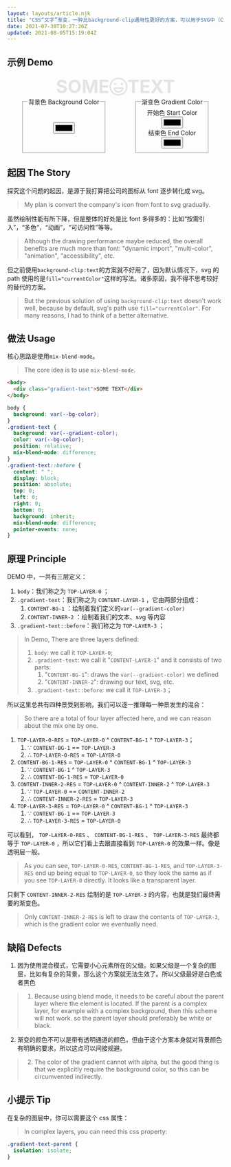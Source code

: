 ```yaml
---
layout: layouts/article.njk
title: "CSS“文字”渐变，一种比background-clip通用性更好的方案，可以用于SVG中（CSS svg icon gradients, a more versatile solution than background-clip）"
date: 2021-07-30T10:27:26Z
updated: 2021-08-05T15:19:04Z
---
```


## 示例 Demo

<main id="demo">
  <div id="text-container">
    <div class="gradient-text">
    SOME
    <svg class="icon" style="width: 1em;height: 1em;vertical-align: middle;fill: currentColor;overflow: hidden;" viewBox="0 0 1024 1024" version="1.1" xmlns="http://www.w3.org/2000/svg" p-id="8288"><path d="M512 0C230.4 0 0 230.4 0 512s230.4 512 512 512 512-230.4 512-512S793.6 0 512 0z m0 939.2c-235.2 0-427.2-192-427.2-427.2S276.8 84.8 512 84.8s427.2 192 427.2 427.2-192 427.2-427.2 427.2zM320 363.2m-64 0a64 64 0 1 0 128 0 64 64 0 1 0-128 0ZM704 363.2m-64 0a64 64 0 1 0 128 0 64 64 0 1 0-128 0ZM734.4 555.2H289.6c-17.6 0-33.6 8-46.4 20.8s-17.6 33.6-12.8 51.2C256 763.2 376 857.6 512 857.6s256-97.6 281.6-230.4c4.8-17.6 0-33.6-12.8-51.2-12.8-12.8-30.4-20.8-46.4-20.8zM512 772.8c-84.8 0-161.6-56-187.2-132.8H704c-30.4 81.6-107.2 132.8-192 132.8z" p-id="8289"></path></svg>
    TEXT
    </div>
  </div>
  <div class="controllers">
    <fieldset>
      <legend>背景色 Background Color</legend>
      <input id="bg-color" type="color" />
      <script>
        const bindInputColor = (selector, cssProperty, defaultValue) => {
          const ele = document.querySelector(selector);
          ele.oninput = () => demo.style.setProperty(cssProperty, ele.value);
          ele.value = defaultValue;
          ele.oninput();
        };
        bindInputColor("#bg-color", "--background-color", "#ffffff");
      </script>
    </fieldset>
    <fieldset>
      <legend>渐变色 Gradient Color</legend>
      <label for="start-color">开始色 Start Color</label>
      <input id="start-color" type="color" />
      <label for="end-color">结束色 End Color</label>
      <input id="end-color" type="color" />
      <script>
        bindInputColor("#start-color", "--gradient-color-start", "#1f00ff");
        bindInputColor("#end-color", "--gradient-color-end", "#ff0000");
      </script>
    </fieldset>
  </div>
  <style>
    #demo {
      display: flex;
      flex-direction: column;
      align-items: center;
    }
    #text-container {
      --gradient-color: linear-gradient(
        45deg,
        var(--gradient-color-start),
        var(--gradient-color-end)
      );
      background-color: var(--background-color);
      font-size: 3em;
      font-weight: bold;
      display: inline-block;
    }
    #text-container .gradient-text {
      display: flex;
      align-items: center;
    }
    #text-container .gradient-text {
      background: var(--gradient-color);
      color: var(--background-color);
      position: relative;
      mix-blend-mode: difference;
    }
    #text-container .gradient-text::before {
      content: " ";
      display: block;
      position: absolute;
      top: 0;
      left: 0;
      right: 0;
      bottom: 0;
      background: inherit;
      mix-blend-mode: difference;
      pointer-events: none;
    }
    .controllers {
      display: flex;
      justify-content: space-around;
      flex-wrap: wrap;
      width: 100%;
    }
    .controllers fieldset {
      display: flex;
      align-items: center;
      justify-content: center;
      flex-direction: column;
    }
  </style>
</main>

## 起因 The Story

探究这个问题的起因，是源于我打算把公司的图标从 font 逐步转化成 svg。

> My plan is convert the company's icon from font to svg gradually.

虽然绘制性能有所下降，但是整体的好处是比 font 多得多的：比如“按需引入”，“多色”，“动画”，“可访问性”等等。

> Although the drawing performance maybe reduced, the overall benefits are much more than font: "dynamic import", "multi-color", "animation", "accessibility", etc.

但之前使用`background-clip:text`的方案就不好用了，因为默认情况下，svg 的 path 使用的是`fill="currentColor"`这样的写法。诸多原因，我不得不思考较好的替代的方案。

> But the previous solution of using `background-clip:text` doesn't work well,
> because by default, svg's path use `fill="currentColor"`. For many reasons, I
> had to think of a better alternative.

## 做法 Usage

核心思路是使用`mix-blend-mode`。

> The core idea is to use `mix-blend-mode`.

```html
<body>
  <div class="gradient-text">SOME TEXT</div>
</body>
```

```css
body {
  background: var(--bg-color);
}
.gradient-text {
  background: var(--gradient-color);
  color: var(--bg-color);
  position: relative;
  mix-blend-mode: difference;
}
.gradient-text::before {
  content: " ";
  display: block;
  position: absolute;
  top: 0;
  left: 0;
  right: 0;
  bottom: 0;
  background: inherit;
  mix-blend-mode: difference;
  pointer-events: none;
}
```

## 原理 Principle

DEMO 中，一共有三层定义：

1. `body`：我们称之为 `TOP-LAYER-0` ；
1. `.gradient-text`：我们称之为 `CONTENT-LAYER-1` ，它由两部分组成：
   1. `CONTENT-BG-1` ：绘制着我们定义的`var(--gradient-color)`
   1. `CONTENT-INNER-2` ：绘制着我们的文本、svg 等内容
1. `.gradient-text::before`：我们称之为 `TOP-LAYER-3` ；

> In Demo, There are three layers defined:
>
> 1. `body`: we call it `TOP-LAYER-0`;
> 1. `.gradient-text`: we call it "`CONTENT-LAYER-1`" and it consists of two parts:
>    1. "`CONTENT-BG-1`": draws the `var(--gradient-color)` we defined
>    1. "`CONTENT-INNER-2`": drawing our text, svg, etc.
> 1. `.gradient-text::before`: we call it `TOP-LAYER-3`；

所以这里总共有四种景受到影响，我们可以逐一推理每一种景发生的混合：

> So there are a total of four layer affected here, and we can reason about the mix one by one.

1. `TOP-LAYER-0-RES` = `TOP-LAYER-0` ^ `CONTENT-BG-1` ^ `TOP-LAYER-3`；
   1. ∵ `CONTENT-BG-1` == `TOP-LAYER-3`
   1. ∴ `TOP-LAYER-0-RES` = `TOP-LAYER-0`
1. `CONTENT-BG-1-RES` = `TOP-LAYER-0` ^ `CONTENT-BG-1` ^ `TOP-LAYER-3`
   1. ∵ `CONTENT-BG-1` ^ `TOP-LAYER-3`
   1. ∴ `CONTENT-BG-1-RES` = `TOP-LAYER-0`
1. `CONTENT-INNER-2-RES` = `TOP-LAYER-0` ^ `CONTENT-INNER-2` ^ `TOP-LAYER-3`
   1. ∵ `TOP-LAYER-0` == `CONTENT-INNER-2`
   1. ∴ `CONTENT-INNER-2-RES` = `TOP-LAYER-3`
1. `TOP-LAYER-3-RES` = `TOP-LAYER-0` ^ `CONTENT-BG-1` ^ `TOP-LAYER-3`
   1. ∵ `CONTENT-BG-1` == `TOP-LAYER-3`
   1. ∴ `TOP-LAYER-3-RES` = `TOP-LAYER-0`

可以看到， `TOP-LAYER-0-RES` 、 `CONTENT-BG-1-RES` 、 `TOP-LAYER-3-RES` 最终都等于 `TOP-LAYER-0` ，所以它们看上去跟直接看到 `TOP-LAYER-0` 的效果一样。像是透明层一般。

> As you can see, `TOP-LAYER-0-RES`, `CONTENT-BG-1-RES`, and `TOP-LAYER-3-RES` end up being equal to `TOP-LAYER-0`, so they look the same as if you see `TOP-LAYER-0` directly. It looks like a transparent layer.

只剩下 `CONTENT-INNER-2-RES` 绘制的是 `TOP-LAYER-3` 的内容，也就是我们最终需要的渐变色。

> Only `CONTENT-INNER-2-RES` is left to draw the contents of `TOP-LAYER-3`, which is the gradient color we eventually need.

## 缺陷 Defects

1. 因为使用混合模式，它需要小心元素所在的父级。如果父级是一个复杂的图层，比如有复杂的背景，那么这个方案就无法生效了。所以父级最好是白色或者黑色

> 1. Because using blend mode, it needs to be careful about the parent layer where the element is located. If the parent is a complex layer, for example with a complex background, then this scheme will not work. so the parent layer should preferably be white or black.

2. 渐变的颜色不可以是带有透明通道的颜色，但由于这个方案本身就对背景颜色有明确的要求，所以这点可以间接规避。

> 2. The color of the gradient cannot with alpha, but the good thing is that we explicitly require the background color, so this can be circumvented indirectly.

## 小提示 Tip

在复杂的图层中，你可以需要这个 css 属性：

> In complex layers, you can need this css property:

```css
.gradient-text-parent {
  isolation: isolate;
}
```

